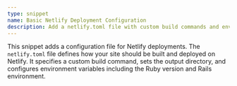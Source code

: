 ```yaml
---
type: snippet
name: Basic Netlify Deployment Configuration
description: Add a netlify.toml file with custom build commands and environment settings for simplified Netlify deployments.
---
```


This snippet adds a configuration file for Netlify deployments. The `netlify.toml` file defines how your site should be built and deployed on Netlify. It specifies a custom build command, sets the output directory, and configures environment variables including the Ruby version and Rails environment.

